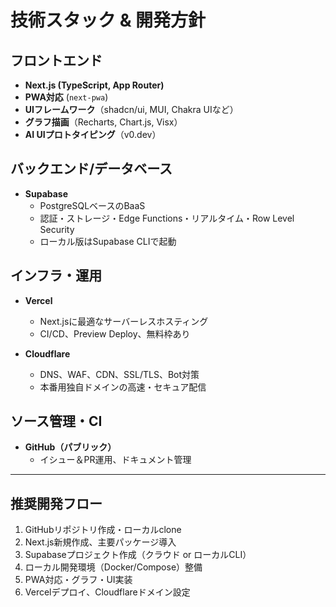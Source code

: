 # 技術スタック & 開発方針

## フロントエンド

- **Next.js (TypeScript, App Router)**
- **PWA対応** (`next-pwa`)
- **UIフレームワーク**（shadcn/ui, MUI, Chakra UIなど）
- **グラフ描画**（Recharts, Chart.js, Visx）
- **AI UIプロトタイピング**（v0.dev）

## バックエンド/データベース

- **Supabase**
  - PostgreSQLベースのBaaS
  - 認証・ストレージ・Edge Functions・リアルタイム・Row Level Security
  - ローカル版はSupabase CLIで起動

## インフラ・運用

- **Vercel**
  - Next.jsに最適なサーバーレスホスティング
  - CI/CD、Preview Deploy、無料枠あり

- **Cloudflare**
  - DNS、WAF、CDN、SSL/TLS、Bot対策
  - 本番用独自ドメインの高速・セキュア配信

## ソース管理・CI

- **GitHub（パブリック）**
  - イシュー＆PR運用、ドキュメント管理

---

## 推奨開発フロー

1. GitHubリポジトリ作成・ローカルclone
2. Next.js新規作成、主要パッケージ導入
3. Supabaseプロジェクト作成（クラウド or ローカルCLI）
4. ローカル開発環境（Docker/Compose）整備
5. PWA対応・グラフ・UI実装
6. Vercelデプロイ、Cloudflareドメイン設定